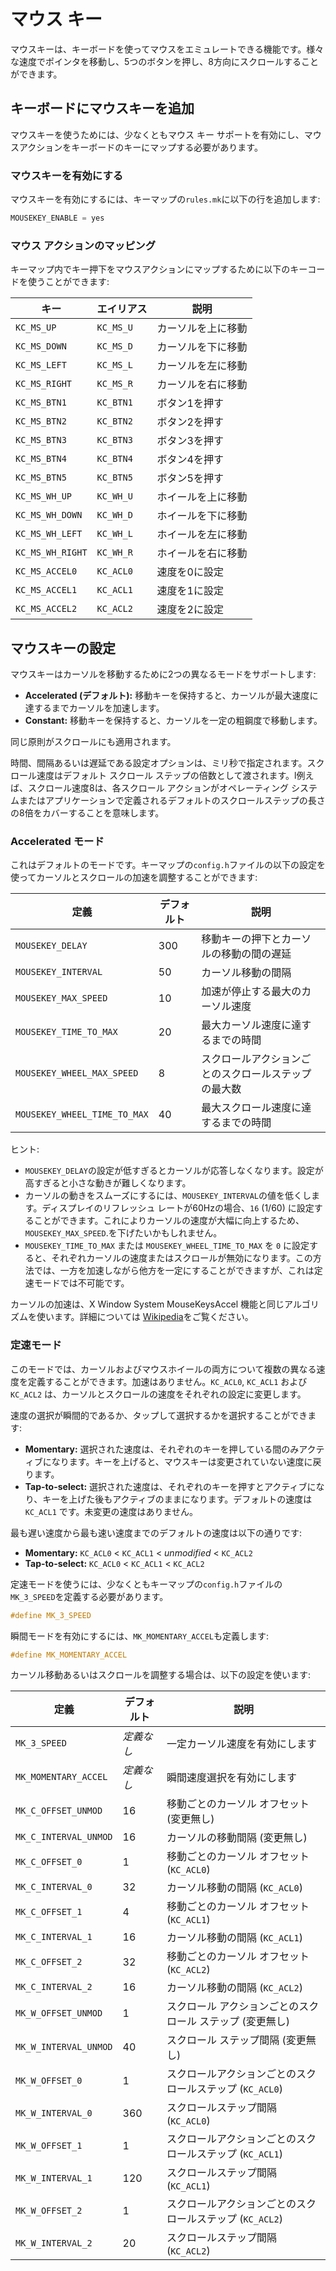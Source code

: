 # マウス キー

マウスキーは、キーボードを使ってマウスをエミュレートできる機能です。様々な速度でポインタを移動し、5つのボタンを押し、8方向にスクロールすることができます。

## キーボードにマウスキーを追加

マウスキーを使うためには、少なくともマウス キー サポートを有効にし、マウスアクションをキーボードのキーにマップする必要があります。

### マウスキーを有効にする

マウスキーを有効にするには、キーマップの`rules.mk`に以下の行を追加します:

```c
MOUSEKEY_ENABLE = yes
```

### マウス アクションのマッピング

キーマップ内でキー押下をマウスアクションにマップするために以下のキーコードを使うことができます:

| キー | エイリアス | 説明 |
|----------------|---------|-----------------|
| `KC_MS_UP` | `KC_MS_U` | カーソルを上に移動 |
| `KC_MS_DOWN` | `KC_MS_D` | カーソルを下に移動 |
| `KC_MS_LEFT` | `KC_MS_L` | カーソルを左に移動 |
| `KC_MS_RIGHT` | `KC_MS_R` | カーソルを右に移動 |
| `KC_MS_BTN1` | `KC_BTN1` | ボタン1を押す |
| `KC_MS_BTN2` | `KC_BTN2` | ボタン2を押す |
| `KC_MS_BTN3` | `KC_BTN3` | ボタン3を押す |
| `KC_MS_BTN4` | `KC_BTN4` | ボタン4を押す |
| `KC_MS_BTN5` | `KC_BTN5` | ボタン5を押す |
| `KC_MS_WH_UP` | `KC_WH_U` | ホイールを上に移動 |
| `KC_MS_WH_DOWN` | `KC_WH_D` | ホイールを下に移動 |
| `KC_MS_WH_LEFT` | `KC_WH_L` | ホイールを左に移動 |
| `KC_MS_WH_RIGHT` | `KC_WH_R` | ホイールを右に移動 |
| `KC_MS_ACCEL0` | `KC_ACL0` | 速度を0に設定 |
| `KC_MS_ACCEL1` | `KC_ACL1` | 速度を1に設定 |
| `KC_MS_ACCEL2` | `KC_ACL2` | 速度を2に設定 |

## マウスキーの設定

マウスキーはカーソルを移動するために2つの異なるモードをサポートします:

* **Accelerated (デフォルト):** 移動キーを保持すると、カーソルが最大速度に達するまでカーソルを加速します。
* **Constant:** 移動キーを保持すると、カーソルを一定の粗鋼度で移動します。

同じ原則がスクロールにも適用されます。

時間、間隔あるいは遅延である設定オプションは、ミリ秒で指定されます。スクロール速度はデフォルト スクロール ステップの倍数として渡されます。l例えば、スクロール速度8は、各スクロール アクションがオペレーティング システムまたはアプリケーションで定義されるデフォルトのスクロールステップの長さの8倍をカバーすることを意味します。

### Accelerated モード

これはデフォルトのモードです。キーマップの`config.h`ファイルの以下の設定を使ってカーソルとスクロールの加速を調整することができます:

| 定義 | デフォルト | 説明 |
|----------------------------|-------|---------------------------------------------------------|
| `MOUSEKEY_DELAY` | 300 | 移動キーの押下とカーソルの移動の間の遅延 |
| `MOUSEKEY_INTERVAL` | 50 | カーソル移動の間隔 |
| `MOUSEKEY_MAX_SPEED` | 10 | 加速が停止する最大のカーソル速度 |
| `MOUSEKEY_TIME_TO_MAX` | 20 | 最大カーソル速度に達するまでの時間 |
| `MOUSEKEY_WHEEL_MAX_SPEED` | 8 | スクロールアクションごとのスクロールステップの最大数 |
| `MOUSEKEY_WHEEL_TIME_TO_MAX` | 40 | 最大スクロール速度に達するまでの時間 |

ヒント:

* `MOUSEKEY_DELAY`の設定が低すぎるとカーソルが応答しなくなります。設定が高すぎると小さな動きが難しくなります。
* カーソルの動きをスムーズにするには、`MOUSEKEY_INTERVAL`の値を低くします。ディスプレイのリフレッシュ レートが60Hzの場合、`16` (1/60) に設定することができます。これによりカーソルの速度が大幅に向上するため、`MOUSEKEY_MAX_SPEED`.を下げたいかもしれません。
* `MOUSEKEY_TIME_TO_MAX` または `MOUSEKEY_WHEEL_TIME_TO_MAX` を `0` に設定すると、それぞれカーソルの速度またはスクロールが無効になります。この方法では、一方を加速しながら他方を一定にすることができますが、これは定速モードでは不可能です。

カーソルの加速は、X Window System MouseKeysAccel 機能と同じアルゴリズムを使います。詳細については [Wikipedia](https://en.wikipedia.org/wiki/Mouse_keys)をご覧ください。

### 定速モード

このモードでは、カーソルおよびマウスホイールの両方について複数の異なる速度を定義することができます。加速はありません。`KC_ACL0`, `KC_ACL1` および `KC_ACL2` は、カーソルとスクロールの速度をそれぞれの設定に変更します。

速度の選択が瞬間的であるか、タップして選択するかを選択することができます:

* **Momentary:** 選択された速度は、それぞれのキーを押している間のみアクティブになります。キーを上げると、マウスキーは変更されていない速度に戻ります。
* **Tap-to-select:** 選択された速度は、それぞれのキーを押すとアクティブになり、キーを上げた後もアクティブのままになります。デフォルトの速度は `KC_ACL1` です。未変更の速度はありません。

最も遅い速度から最も速い速度までのデフォルトの速度は以下の通りです:

* **Momentary:** `KC_ACL0` < `KC_ACL1` < *unmodified* < `KC_ACL2`
* **Tap-to-select:** `KC_ACL0` < `KC_ACL1` < `KC_ACL2`

定速モードを使うには、少なくともキーマップの`config.h`ファイルの`MK_3_SPEED`を定義する必要があります。

```c
#define MK_3_SPEED
```

瞬間モードを有効にするには、`MK_MOMENTARY_ACCEL`も定義します:

```c
#define MK_MOMENTARY_ACCEL
```

カーソル移動あるいはスクロールを調整する場合は、以下の設定を使います:

| 定義 | デフォルト | 説明 |
|---------------------|-------------|-------------------------------------------|
| `MK_3_SPEED` | *定義なし* | 一定カーソル速度を有効にします |
| `MK_MOMENTARY_ACCEL` | *定義なし* | 瞬間速度選択を有効にします |
| `MK_C_OFFSET_UNMOD` | 16 | 移動ごとのカーソル オフセット (変更無し) |
| `MK_C_INTERVAL_UNMOD` | 16 | カーソルの移動間隔 (変更無し) |
| `MK_C_OFFSET_0` | 1 | 移動ごとのカーソル オフセット (`KC_ACL0`) |
| `MK_C_INTERVAL_0` | 32 | カーソル移動の間隔 (`KC_ACL0`) |
| `MK_C_OFFSET_1` | 4 | 移動ごとのカーソル オフセット (`KC_ACL1`) |
| `MK_C_INTERVAL_1` | 16 | カーソル移動の間隔 (`KC_ACL1`) |
| `MK_C_OFFSET_2` | 32 | 移動ごとのカーソル オフセット (`KC_ACL2`) |
| `MK_C_INTERVAL_2` | 16 | カーソル移動の間隔 (`KC_ACL2`) |
| `MK_W_OFFSET_UNMOD` | 1 | スクロール アクションごとのスクロール ステップ (変更無し) |
| `MK_W_INTERVAL_UNMOD` | 40 | スクロール ステップ間隔 (変更無し) |
| `MK_W_OFFSET_0` | 1 | スクロールアクションごとのスクロールステップ (`KC_ACL0`) |
| `MK_W_INTERVAL_0` | 360 | スクロールステップ間隔 (`KC_ACL0`) |
| `MK_W_OFFSET_1` | 1 | スクロールアクションごとのスクロールステップ (`KC_ACL1`) |
| `MK_W_INTERVAL_1` | 120 | スクロールステップ間隔 (`KC_ACL1`) |
| `MK_W_OFFSET_2` | 1 | スクロールアクションごとのスクロールステップ (`KC_ACL2`) |
| `MK_W_INTERVAL_2` | 20 | スクロールステップ間隔 (`KC_ACL2`) |
